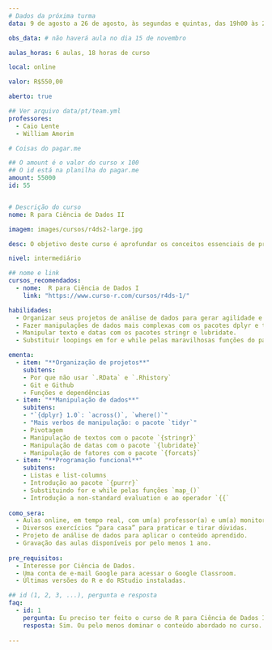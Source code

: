 ```yaml
---
# Dados da próxima turma
data: 9 de agosto a 26 de agosto, às segundas e quintas, das 19h00 às 22h00

obs_data: # não haverá aula no dia 15 de novembro

aulas_horas: 6 aulas, 18 horas de curso

local: online

valor: R$550,00

aberto: true

## Ver arquivo data/pt/team.yml
professores:
  - Caio Lente
  - William Amorim

# Coisas do pagar.me

## O amount é o valor do curso x 100
## O id está na planilha do pagar.me
amount: 55000
id: 55


# Descrição do curso
nome: R para Ciência de Dados II

imagem: images/cursos/r4ds2-large.jpg

desc: O objetivo deste curso é aprofundar os conceitos essenciais de programação em R para Ciência de Dados. A partir de problemas reais de análise de dados, apresentaremos técnicas intermediárias e avançadas de manipulação de dados, incluindo textos e datas, e conceitos de programação funcional.

nivel: intermediário

## nome e link
cursos_recomendados:
  - nome:  R para Ciência de Dados I
    link: "https://www.curso-r.com/cursos/r4ds-1/"

habilidades:
  - Organizar seus projetos de análise de dados para gerar agilidade e eficiência.
  - Fazer manipulações de dados mais complexas com os pacotes dplyr e tidyr, como pivotagem e diversos tipos de joins.
  - Manipular texto e datas com os pacotes stringr e lubridate.
  - Substituir loopings em for e while pelas maravilhosas funções do pacote purrr.

ementa: 
  - item: "**Organização de projetos**"
    subitens: 
    - Por que não usar `.RData` e `.Rhistory`
    - Git e Github
    - Funções e dependências
  - item: "**Manipulação de dados**"
    subitens: 
    - "`{dplyr} 1.0`: `across()`, `where()`"
    - "Mais verbos de manipulação: o pacote `tidyr`"
    - Pivotagem
    - Manipulação de textos com o pacote `{stringr}`
    - Manipulação de datas com o pacote `{lubridate}`
    - Manipulação de fatores com o pacote `{forcats}`
  - item: "**Programação funcional**"
    subitens:
    - Listas e list-columns
    - Introdução ao pacote `{purrr}`
    - Substituindo for e while pelas funções `map_()`
    - Introdução a non-standard evaluation e ao operador `{{`
    
como_sera: 
  - Aulas online, em tempo real, com um(a) professor(a) e um(a) monitor(a).
  - Diversos exercícios “para casa” para praticar e tirar dúvidas.
  - Projeto de análise de dados para aplicar o conteúdo aprendido.
  - Gravação das aulas disponíveis por pelo menos 1 ano.
  
pre_requisitos:
  - Interesse por Ciência de Dados.
  - Uma conta de e-mail Google para acessar o Google Classroom.
  - Últimas versões do R e do RStudio instaladas.

## id (1, 2, 3, ...), pergunta e resposta
faq:
  - id: 1
    pergunta: Eu preciso ter feito o curso de R para Ciência de Dados I antes?
    resposta: Sim. Ou pelo menos dominar o conteúdo abordado no curso.
  
---
```


